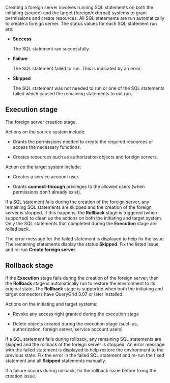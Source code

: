 Creating a foreign server involves running SQL statements on both the initiating (source) and the target (foreign/external) systems to grant permissions and create resources. All SQL statements are run automatically to create a foreign server. The status values for each SQL statement run are:

-   **Success**

    The SQL statement ran successfully.


-   **Failure**

    The SQL statement failed to run. This is indicated by an error.


-   **Skipped**

    The SQL statement was not needed to run or one of the SQL statements failed which caused the remaining statements to not run.


## Execution stage


The foreign server creation stage.

Actions on the source system include:

-   Grants the permissions needed to create the required resources or access the necessary functions.


-   Creates resources such as authorization objects and foreign servers.


Action on the target system include:

-   Creates a service account user.


-   Grants **connect-through** privileges to the allowed users (when permissions don't already exist).


If a SQL statement fails during the creation of the foreign server, any remaining SQL statements are skipped and the creation of the foreign server is stopped. If this happens, the **Rollback** stage is triggered (when supported) to clean up the actions on both the initiating and target system. Only the SQL statements that completed during the **Execution** stage are rolled back.

The error message for the failed statement is displayed to help fix the issue. The remaining statements display the status **Skipped**. Fix the listed issue and re-run **Create foreign server**.

## Rollback stage


If the **Execution** stage fails during the creation of the foreign server, then the **Rollback** stage is automatically run to restore the environment to its original state. The **Rollback** stage is supported when both the initiating and target connectors have QueryGrid 3.07 or later installed.

Actions on the initiating and target systems:

-   Revoke any access right granted during the execution stage


-   Delete objects created during the execution stage (such as, authorization, foreign server, service account users)


If a SQL statement fails during rollback, any remaining SQL statements are skipped and the rollback of the foreign server is stopped. An error message with the failed statement is displayed to help restore the environment to the previous state. Fix the error in the failed SQL statement and re-run the fixed statement and all **Skipped** statements manually.

If a failure occurs during rollback, fix the rollback issue before fixing the creation issue.

